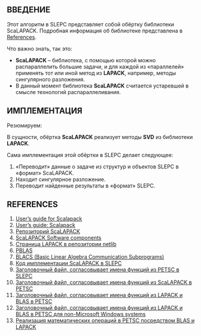 ## ВВЕДЕНИЕ

Этот алгоритм в SLEPC представляет собой обёртку библиотеки ScaLAPACK. Подробная информация об библиотеке представлена в [References](https://netlib.org/scalapack/slug/node1.html#SECTION01000000000000000000).

Что важно знать, так это:

- **ScaLAPACK** – библиотека, с помощью которой можно распараллелить большие задачи, и для каждой из «параллелей» применять тот или иной метод из **LAPACK**, например, методы сингулярного разложения.
- В данный момент библиотека **ScaLAPACK** считается устаревшей в смысле технологий распараллеливания.

## ИМПЛЕМЕНТАЦИЯ

Резюмируем:

В сущности, обёртка **ScaLAPACK** реализует методы **SVD** из библиотеки **LAPACK**.

Сама имплементация этой обёртки в SLEPC делает следующее:

1. «Переводит» данные о задаче из структур и объектов SLEPC в «формат» ScaLAPACK.
2. Находит сингулярное разложение.
3. Переводит найденные результаты в «формат» SLEPC.

## REFERENCES

1. [User’s guide for Scalapack](https://netlib.org/scalapack/slug/node1.html#SECTION01000000000000000000)
2. [User’s guide: Scalapack](https://netlib.org/scalapack/slug/node9.html#SECTION04110000000000000000)
3. [Репозиторий ScaLAPACK](https://github.com/Reference-ScaLAPACK/scalapack)
4. [ScaLAPACK Software components](https://netlib.org/scalapack/slug/node11.html#SECTION04130000000000000000)
5. [Страница LAPACK в репозитории netlib](https://www.netlib.org/lapack/#_users_guide)
6. [PBLAS](https://netlib.org/scalapack/slug/node14.html#SECTION04133000000000000000)
7. [BLACS (Basic Linear Algebra Communication Subprograms)](https://netlib.org/scalapack/slug/node15.html#SECTION04134000000000000000)
8. [Код имплементации ScaLAPACK в SLEPC](https://gitlab.com/slepc/slepc/-/blob/main/src/svd/impls/external/scalapack/svdscalap.c?ref_type=heads)
9. [Заголовочный файл, согласовывает имена функций из PETSC в SLEPC](https://gitlab.com/slepc/slepc/-/blob/main/include/slepc/private/slepcscalapack.h)
10. [Заголовочный файл, согласовывает имена функций из ScaLAPACK в PETSC](https://gitlab.com/petsc/petsc/-/blob/main/include/petsc/private/petscscalapack.h)
11. [Заголовочный файл, согласовывает имена функций из LAPACK и BLAS в PETSC](https://gitlab.com/petsc/petsc/-/blob/main/include/petscblaslapack.h)
12. [Заголовочный файл, согласовывает имена функций из LAPACK и BLAS в PETSC для non-Microsoft Windows systems](https://gitlab.com/petsc/petsc/-/blob/main/include/petscblaslapack_mangle.h)
13. [Реализация математических операций в PETSC посредством BLAS и LAPACK](https://gitlab.com/petsc/petsc/-/blob/main/include/petscblaslapack.h)
